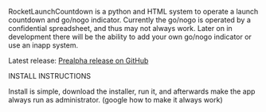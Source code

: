 RocketLaunchCountdown is a python and HTML system to operate a launch countdown and go/nogo indicator. Currently the go/nogo is operated by a confidential spreadsheet, and thus may not always work. Later on in development there will be the ability to add your own go/nogo indicator or use an inapp system.

Latest release: [Prealpha release on GitHub](https://github.com/HamsterSpaceNerd3000/RocketLaunchCountdown/releases/tag/Prealpha)

INSTALL INSTRUCTIONS

Install is simple, download the installer, run it, and afterwards make the app always run as administrator. (google how to make it always work)